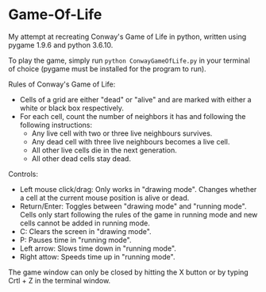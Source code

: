 # Game-Of-Life
My attempt at recreating Conway's Game of Life in python, written using pygame 1.9.6 and python 3.6.10.

To play the game, simply run ```python ConwayGameOfLife.py``` in your terminal of choice (pygame must be installed for the program to run).

Rules of Conway's Game of Life:
- Cells of a grid are either "dead" or "alive" and are marked with either a white or black box respectively.
- For each cell, count the number of neighbors it has and following the following instructions:
    - Any live cell with two or three live neighbours survives.
    - Any dead cell with three live neighbours becomes a live cell.
    - All other live cells die in the next generation.
    - All other dead cells stay dead.

Controls:
- Left mouse click/drag: Only works in "drawing mode". Changes whether a cell at the current mouse position is alive or dead.
- Return/Enter: Toggles between "drawing mode" and "running mode". Cells only start following the rules of the game in running mode and new cells cannot be added in running mode.
- C: Clears the screen in "drawing mode".
- P: Pauses time in "running mode".
- Left arrow: Slows time down in "running mode".
- Right attow: Speeds time up in "running mode".

The game window can only be closed by hitting the X button or by typing Crtl + Z in the terminal window.

